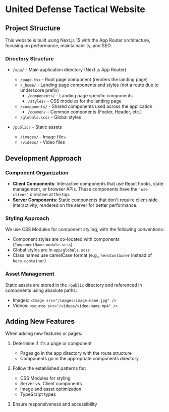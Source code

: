 # United Defense Tactical Website

## Project Structure

This website is built using Next.js 15 with the App Router architecture, focusing on performance, maintainability, and SEO.

### Directory Structure

- `/app/` - Main application directory (Next.js App Router)
  - `/page.tsx` - Root page component (renders the landing page)
  - `/_home/` - Landing page components and styles (not a route due to underscore prefix)
    - `/components/` - Landing page specific components
    - `/styles/` - CSS modules for the landing page
  - `/components/` - Shared components used across the application
    - `/common/` - Common components (Footer, Header, etc.)
  - `/globals.scss` - Global styles

- `/public/` - Static assets
  - `/images/` - Image files
  - `/videos/` - Video files

## Development Approach

### Component Organization

- **Client Components**: Interactive components that use React hooks, state management, or browser APIs. These components have the `'use client'` directive at the top.
- **Server Components**: Static components that don't require client-side interactivity, rendered on the server for better performance.

### Styling Approach

We use CSS Modules for component styling, with the following conventions:
- Component styles are co-located with components (`ComponentName.module.scss`)
- Global styles are in `app/globals.scss`
- Class names use camelCase format (e.g., `heroContainer` instead of `hero-container`)

### Asset Management

Static assets are stored in the `/public` directory and referenced in components using absolute paths:
- Images: `<Image src="/images/image-name.jpg" />`
- Videos: `<source src="/videos/video-name.mp4" />`

## Adding New Features

When adding new features or pages:

1. Determine if it's a page or component
   - Pages go in the app directory with the route structure
   - Components go in the appropriate components directory

2. Follow the established patterns for:
   - CSS Modules for styling
   - Server vs. Client components
   - Image and asset optimization
   - TypeScript types

3. Ensure responsiveness and accessibility 